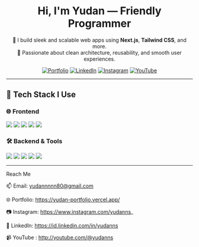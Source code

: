 <!-- README.md -->

<div align="center">

# Hi, I'm Yudan — Friendly Programmer

🚀 I build sleek and scalable web apps using **Next.js**, **Tailwind CSS**, and more.<br />
🎯 Passionate about clean architecture, reusability, and smooth user experiences.

[![Portfolio](https://img.shields.io/badge/Visit-My_Portfolio-0ea5e9?style=for-the-badge&logo=vercel&logoColor=white)](https://yudan-portfolio.vercel.app/)
[![LinkedIn](https://img.shields.io/badge/LinkedIn-Connect-blue?style=for-the-badge&logo=linkedin&logoColor=white)](https://id.linkedin.com/in/yudanns)
[![Instagram](https://img.shields.io/badge/Instagram-Follow-E4405F?style=for-the-badge&logo=instagram&logoColor=white)](https://www.instagram.com/yudanns_)
[![YouTube](https://img.shields.io/badge/YouTube-Subscribe-FF0000?style=for-the-badge&logo=youtube&logoColor=white)](mailto:yudannnnn80@gmail.com)

</div>

---

## 🧠 Tech Stack I Use

### 🌐 Frontend
<p>
  <img src="https://img.shields.io/badge/Next.js-000?style=for-the-badge&logo=next.js&logoColor=white" />
  <img src="https://img.shields.io/badge/Tailwind_CSS-06B6D4?style=for-the-badge&logo=tailwind-css&logoColor=white" />
  <img src="https://img.shields.io/badge/TypeScript-3178C6?style=for-the-badge&logo=typescript&logoColor=white" />
  <img src="https://img.shields.io/badge/JavaScript-F7DF1E?style=for-the-badge&logo=javascript&logoColor=black" />
  <img src="https://img.shields.io/badge/Redux-593D88?style=for-the-badge&logo=redux&logoColor=white" />
</p>

### 🛠 Backend & Tools
<p>
  <img src="https://img.shields.io/badge/Node.js-339933?style=for-the-badge&logo=node.js&logoColor=white" />
  <img src="https://img.shields.io/badge/Express.js-000?style=for-the-badge&logo=express&logoColor=white" />
  <img src="https://img.shields.io/badge/MySQL-00758F?style=for-the-badge&logo=mysql&logoColor=white" />
  <img src="https://img.shields.io/badge/Prisma-2D3748?style=for-the-badge&logo=prisma&logoColor=white" />
  <img src="https://img.shields.io/badge/VS_Code-007ACC?style=for-the-badge&logo=visual-studio-code&logoColor=white" />
</p>

---
Reach Me

📫 Email: yudannnnn80@gmail.com

🌐 Portfolio: https://yudan-portfolio.vercel.app/

📷 Instagram: https://www.instagram.com/yudanns_

💼 LinkedIn: https://id.linkedin.com/in/yudanns

📹 YouTube : http://youtube.com/@yudanns
